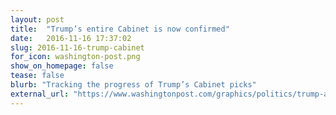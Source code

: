 ```yaml
---
layout: post
title:  "Trump’s entire Cabinet is now confirmed"
date:   2016-11-16 17:37:02
slug: 2016-11-16-trump-cabinet
for_icon: washington-post.png
show_on_homepage: false
tease: false
blurb: "Tracking the progress of Trump’s Cabinet picks"
external_url: "https://www.washingtonpost.com/graphics/politics/trump-administration-appointee-tracker/"
---
```


